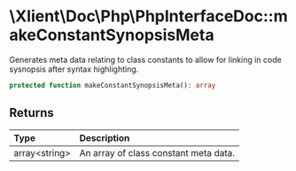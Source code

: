 # \\Xlient\\Doc\\Php\\PhpInterfaceDoc::makeConstantSynopsisMeta

Generates meta data relating to class constants to allow for linking in code sysnopsis after syntax highlighting.

```php
protected function makeConstantSynopsisMeta(): array
```

## Returns

| Type | Description |
| :--- | :--- |
| array\<string\> | An array of class constant meta data. |